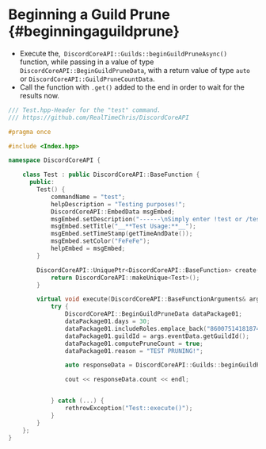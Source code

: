 Beginning a Guild Prune {#beginningaguildprune}
============
- Execute the,` DiscordCoreAPI::Guilds::beginGuildPruneAsync()` function, while passing in a value of type `DiscordCoreAPI::BeginGuildPruneData`, with a return value of type `auto` or `DiscordCoreAPI::GuildPruneCountData`.
- Call the function with `.get()` added to the end in order to wait for the results now.

```cpp
/// Test.hpp-Header for the "test" command.
/// https://github.com/RealTimeChris/DiscordCoreAPI

#pragma once

#include <Index.hpp>

namespace DiscordCoreAPI {

	class Test : public DiscordCoreAPI::BaseFunction {
	  public:
		Test() {
			commandName = "test";
			helpDescription = "Testing purposes!";
			DiscordCoreAPI::EmbedData msgEmbed;
			msgEmbed.setDescription("------\nSimply enter !test or /test!\n------");
			msgEmbed.setTitle("__**Test Usage:**__");
			msgEmbed.setTimeStamp(getTimeAndDate());
			msgEmbed.setColor("FeFeFe");
			helpEmbed = msgEmbed;
		}

		DiscordCoreAPI::UniquePtr<DiscordCoreAPI::BaseFunction> create() {
			return DiscordCoreAPI::makeUnique<Test>();
		}

		virtual void execute(DiscordCoreAPI::BaseFunctionArguments& args) {
			try {
				DiscordCoreAPI::BeginGuildPruneData dataPackage01;
				dataPackage01.days = 30;
				dataPackage01.includeRoles.emplace_back("860075141818744853");
				dataPackage01.guildId = args.eventData.getGuildId();
				dataPackage01.computePruneCount = true;
				dataPackage01.reason = "TEST PRUNING!";

				auto responseData = DiscordCoreAPI::Guilds::beginGuildPruneAsync(dataPackage01).get;

				cout << responseData.count << endl;


			} catch (...) {
				rethrowException("Test::execute()");
			}
		}
	};
}


```
